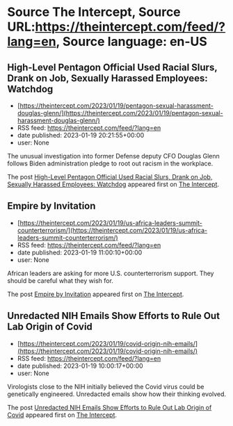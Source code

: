 # Source The Intercept, Source URL:https://theintercept.com/feed/?lang=en, Source language: en-US

## High-Level Pentagon Official Used Racial Slurs, Drank on Job, Sexually Harassed Employees: Watchdog
 - [https://theintercept.com/2023/01/19/pentagon-sexual-harassment-douglas-glenn/](https://theintercept.com/2023/01/19/pentagon-sexual-harassment-douglas-glenn/)
 - RSS feed: https://theintercept.com/feed/?lang=en
 - date published: 2023-01-19 20:21:55+00:00
 - user: None

<p>The unusual investigation into former Defense deputy CFO Douglas Glenn follows Biden administration pledge to root out racism in the workplace.</p>
<p>The post <a href="https://theintercept.com/2023/01/19/pentagon-sexual-harassment-douglas-glenn/" rel="nofollow">High-Level Pentagon Official Used Racial Slurs, Drank on Job, Sexually Harassed Employees: Watchdog</a> appeared first on <a href="https://theintercept.com" rel="nofollow">The Intercept</a>.</p>

## Empire by Invitation
 - [https://theintercept.com/2023/01/19/us-africa-leaders-summit-counterterrorism/](https://theintercept.com/2023/01/19/us-africa-leaders-summit-counterterrorism/)
 - RSS feed: https://theintercept.com/feed/?lang=en
 - date published: 2023-01-19 11:00:10+00:00
 - user: None

<p>African leaders are asking for more U.S. counterterrorism support. They should be careful what they wish for.</p>
<p>The post <a href="https://theintercept.com/2023/01/19/us-africa-leaders-summit-counterterrorism/" rel="nofollow">Empire by Invitation</a> appeared first on <a href="https://theintercept.com" rel="nofollow">The Intercept</a>.</p>

## Unredacted NIH Emails Show Efforts to Rule Out Lab Origin of Covid
 - [https://theintercept.com/2023/01/19/covid-origin-nih-emails/](https://theintercept.com/2023/01/19/covid-origin-nih-emails/)
 - RSS feed: https://theintercept.com/feed/?lang=en
 - date published: 2023-01-19 10:00:17+00:00
 - user: None

<p>Virologists close to the NIH initially believed the Covid virus could be genetically engineered. Unredacted emails show how their thinking evolved.</p>
<p>The post <a href="https://theintercept.com/2023/01/19/covid-origin-nih-emails/" rel="nofollow">Unredacted NIH Emails Show Efforts to Rule Out Lab Origin of Covid</a> appeared first on <a href="https://theintercept.com" rel="nofollow">The Intercept</a>.</p>
